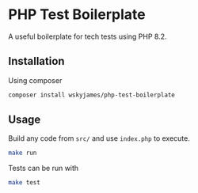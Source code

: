 # PHP Test Boilerplate

A useful boilerplate for tech tests using PHP 8.2.

## Installation

Using composer

```bash
composer install wskyjames/php-test-boilerplate
```

## Usage

Build any code from `src/` and use `index.php` to execute. 

```bash
make run
```

Tests can be run with

```bash
make test
```
